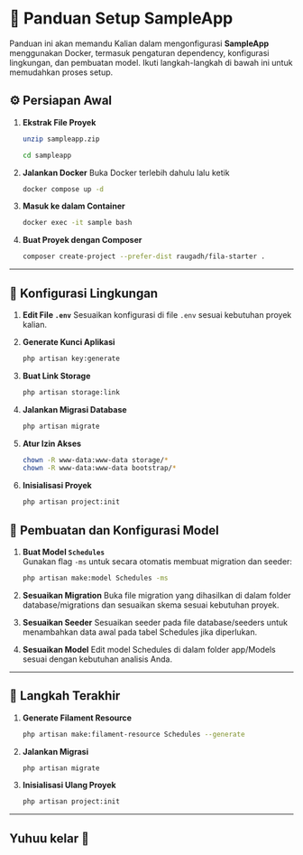 # 🚀 Panduan Setup **SampleApp**

Panduan ini akan memandu Kalian dalam mengonfigurasi **SampleApp** menggunakan Docker, termasuk pengaturan dependency, konfigurasi lingkungan, dan pembuatan model. Ikuti langkah-langkah di bawah ini untuk memudahkan proses setup.

## ⚙️ Persiapan Awal

1. **Ekstrak File Proyek**  
   ```bash
   unzip sampleapp.zip
   ```

   ```bash
   cd sampleapp
   ```

2. **Jalankan Docker**
   Buka Docker terlebih dahulu lalu ketik
   ```bash
   docker compose up -d
   ```

3. **Masuk ke dalam Container**
   ```bash
   docker exec -it sample bash
   ```

4. **Buat Proyek dengan Composer**
   ```bash
   composer create-project --prefer-dist raugadh/fila-starter .
   ```

---

## 🔧 Konfigurasi Lingkungan
1. **Edit File `.env`**
   Sesuaikan konfigurasi di file `.env` sesuai kebutuhan proyek kalian.

2. **Generate Kunci Aplikasi**
   ```bash
   php artisan key:generate
   ```

3. **Buat Link Storage**
   ```bash
   php artisan storage:link
   ```

4. **Jalankan Migrasi Database**
   ```bash
   php artisan migrate
   ```

5. **Atur Izin Akses**
   ```bash
   chown -R www-data:www-data storage/*
   chown -R www-data:www-data bootstrap/*
   ```

6. **Inisialisasi Proyek**
   ```bash
   php artisan project:init
   ```

## 🧩 Pembuatan dan Konfigurasi Model

1. **Buat Model `Schedules`**  
   Gunakan flag `-ms` untuk secara otomatis membuat migration dan seeder:
   ```bash
   php artisan make:model Schedules -ms
   ```

2. **Sesuaikan Migration**
   Buka file migration yang dihasilkan di dalam folder database/migrations dan sesuaikan skema sesuai kebutuhan proyek.

3. **Sesuaikan Seeder**
   Sesuaikan seeder pada file database/seeders untuk menambahkan data awal pada tabel Schedules jika diperlukan.

4. **Sesuaikan Model**
   Edit model Schedules di dalam folder app/Models sesuai dengan kebutuhan analisis Anda.

---

## 🎉 Langkah Terakhir

1. **Generate Filament Resource**
   ```bash
   php artisan make:filament-resource Schedules --generate
   ```

2. **Jalankan Migrasi**
   ```bash
   php artisan migrate
   ```

3. **Inisialisasi Ulang Proyek**
   ```bash
   php artisan project:init
   ```

---

## Yuhuu kelar 🎉